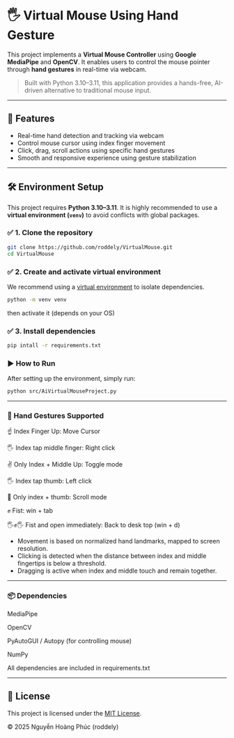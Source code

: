 # 🖐️ Virtual Mouse Using Hand Gesture

This project implements a **Virtual Mouse Controller** using **Google MediaPipe** and **OpenCV**. It enables users to control the mouse pointer through **hand gestures** in real-time via webcam.

> Built with Python 3.10–3.11, this application provides a hands-free, AI-driven alternative to traditional mouse input.

---

## 🚀 Features

- Real-time hand detection and tracking via webcam  
- Control mouse cursor using index finger movement  
- Click, drag, scroll actions using specific hand gestures  
- Smooth and responsive experience using gesture stabilization

---

## 🛠️ Environment Setup

This project requires **Python 3.10–3.11**. It is highly recommended to use a **virtual environment (`venv`)** to avoid conflicts with global packages.

### ✅ 1. Clone the repository

```bash
git clone https://github.com/roddely/VirtualMouse.git
cd VirtualMouse
```
### ✅ 2. Create and activate virtual environment

We recommend using a [virtual environment](https://docs.python.org/3/library/venv.html) to isolate dependencies.

```bash
python -m venv venv
```
then activate it (depends on your OS)

### ✅ 3. Install dependencies
```bash
pip intall -r requirements.txt
```

### ▶️ How to Run
After setting up the environment, simply run:
```bash
python src/AiVirtualMouseProject.py
```

---

### 🤏 Hand Gestures Supported

☝️ Index Finger Up: Move Cursor 

🖐️ Index tap middle finger: Right click

✌️ Only Index + Middle Up: Toggle mode

🖐️ Index tap thumb: Left click

🤏 Only index + thumb: Scroll mode

✊ Fist:  win + tab

 🖐️✊🖐️ Fist and open immediately: Back to desk top (win + d)
 

- Movement is based on normalized hand landmarks, mapped to screen resolution.
- Clicking is detected when the distance between index and middle fingertips is below a threshold.
- Dragging is active when index and middle touch and remain together.

---

### 📦 Dependencies

MediaPipe

OpenCV

PyAutoGUI / Autopy (for controlling mouse)

NumPy

All dependencies are included in requirements.txt

---

## 📄 License

This project is licensed under the [MIT License](LICENSE).

© 2025 Nguyễn Hoàng Phúc (roddely)


